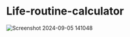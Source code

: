 # Life-routine-calculator
![Screenshot 2024-09-05 141048](https://github.com/user-attachments/assets/e387c687-8657-4d2e-8a4d-4c552568f57b)
